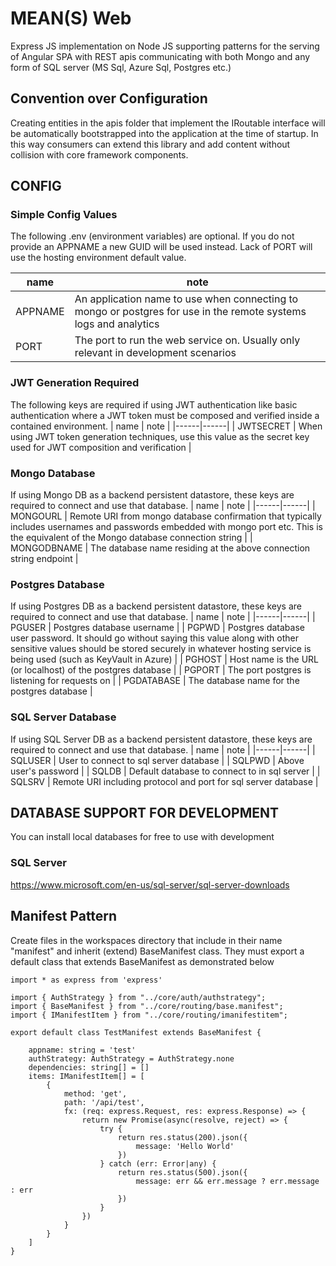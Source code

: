 # MEAN(S) Web
Express JS implementation on Node JS supporting patterns for the serving of Angular SPA with REST apis communicating with both Mongo and any form of SQL server (MS Sql, Azure Sql, Postgres etc.)

## Convention over Configuration
Creating entities in the apis folder that implement the IRoutable interface will be automatically bootstrapped into the application at the time of startup. In this way consumers can extend this library and add content without collision with core framework components.

## CONFIG

### Simple Config Values
The following .env (environment variables) are optional. If you do not provide an APPNAME a new GUID will be used instead. Lack of PORT will use the hosting environment default value.

| name | note |
|------|------|
| APPNAME | An application name to use when connecting to mongo or postgres for use in the remote systems logs and analytics |
| PORT | The port to run the web service on. Usually only relevant in development scenarios |

### JWT Generation Required
The following keys are required if using JWT authentication like basic authentication where a JWT token must be composed and verified inside a contained environment.
| name | note |
|------|------|
| JWTSECRET | When using JWT token generation techniques, use this value as the secret key used for JWT composition and verification |

### Mongo Database
If using Mongo DB as a backend persistent datastore, these keys are required to connect and use that database.
| name | note |
|------|------|
| MONGOURL | Remote URI from mongo database confirmation that typically includes usernames and passwords embedded with mongo port etc. This is the equivalent of the Mongo database connection string |
| MONGODBNAME | The database name residing at the above connection string endpoint |

### Postgres Database
If using Postgres DB as a backend persistent datastore, these keys are required to connect and use that database.
| name | note |
|------|------|
| PGUSER | Postgres database username |
| PGPWD | Postgres database user password. It should go without saying this value along with other sensitive values should be stored securely in whatever hosting service is being used (such as KeyVault in Azure) |
| PGHOST | Host name is the URL (or localhost) of the postgres database |
| PGPORT | The port postgres is listening for requests on |
| PGDATABASE | The database name for the postgres database |

### SQL Server Database
If using SQL Server DB as a backend persistent datastore, these keys are required to connect and use that database.
| name | note |
|------|------|
| SQLUSER | User to connect to sql server database |
| SQLPWD | Above user's password |
| SQLDB | Default database to connect to in sql server |
| SQLSRV | Remote URI including protocol and port for sql server database |

## DATABASE SUPPORT FOR DEVELOPMENT
You can install local databases for free to use with development

### SQL Server
https://www.microsoft.com/en-us/sql-server/sql-server-downloads

## Manifest Pattern
Create files in the workspaces directory that include in their name "manifest" and inherit (extend) BaseManifest class. They must export a default class that extends BaseManifest as demonstrated below
````
import * as express from 'express'

import { AuthStrategy } from "../core/auth/authstrategy";
import { BaseManifest } from "../core/routing/base.manifest";
import { IManifestItem } from "../core/routing/imanifestitem";

export default class TestManifest extends BaseManifest {

    appname: string = 'test'
    authStrategy: AuthStrategy = AuthStrategy.none
    dependencies: string[] = []
    items: IManifestItem[] = [
        {
            method: 'get',
            path: '/api/test',
            fx: (req: express.Request, res: express.Response) => {
                return new Promise(async(resolve, reject) => {
                    try {
                        return res.status(200).json({
                            message: 'Hello World'
                        })
                    } catch (err: Error|any) {
                        return res.status(500).json({
                            message: err && err.message ? err.message : err
                        })
                    }
                })
            }
        }
    ]
}
````
